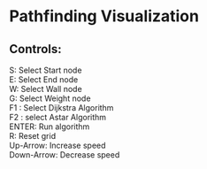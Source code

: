 # Pathfinding Visualization

## Controls:<br />
S: Select Start node<br />
E: Select End node<br />
W: Select Wall node<br />
G: Select Weight node<br />
F1 : Select Dijkstra Algorithm<br />
F2 : select Astar Algorithm<br />
ENTER: Run algorithm<br />
R: Reset grid<br />
Up-Arrow: Increase speed<br />
Down-Arrow: Decrease speed
